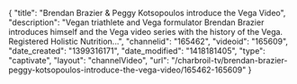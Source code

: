 {
    "title": "Brendan Brazier & Peggy Kotsopoulos introduce the Vega Video",
    "description": "Vegan triathlete and Vega formulator Brendan Brazier introduces himself and the Vega video series with the history of the Vega. Registered Holistic Nutrition...",
    "channelid": "165462",
    "videoid": "165609",
    "date_created": "1399316171",
    "date_modified": "1418181405",
    "type": "captivate",
    "layout": "channelVideo",
    "url": "\/charbroil-tv\/brendan-brazier-peggy-kotsopoulos-introduce-the-vega-video\/165462-165609"
}